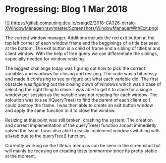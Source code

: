 # Progressing: Blog 1 Mar 2018

![] (https://gitlab.computing.dcu.ie/craigd2/2018-CA326-dcraig-XWindowManager/raw/master/Screenshots/WindowManagerWithExit.png)

The current window manager. Additions include the red exit button at the top left corner of each window frame and the begginings of a title bar seen at the bottom. The exit button is a child of frame and a sibling of titlebar and client window. With the help of tree query we can differentiate the siblings, especially needed for window resizing.

The biggest challange today was figurng out how to pick the correct variables and windows for closing and resizing. The code was a bit messy and made it confusing to see or figure out what each variable did. The first obstacle was figuring out the closing down of windows which was a case of selecting the right thing to close. I was able to get it to close for a single window per session as the variable was not reseting for each window. The soloution was to use XQueryTree() to find the parent of each client so I could destroy the frame. I was then able to create an exit button window and apply the same function to it to close the window.

Resizing at this point was still broken, crashing the system. The creation and correct implementation of the queryTree() function almost immedietly solved the issue. I was also able to easily implement window switching with alt+tab due to the queryTree() function.

Currently working on the titlebar menu as can be seen in the screenshot but will mainly be focusing on creating tests tommorrow since its pretty stable at the moment.